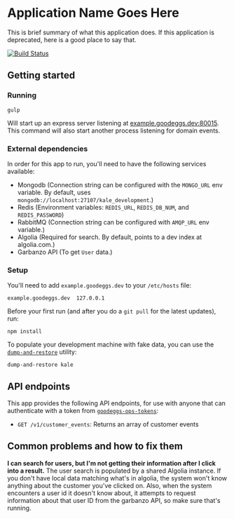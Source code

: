 # Application Name Goes Here

This is brief summary of what this application does. If this application is deprecated, here is a good place to say that.

[![Build Status](https://magnum.travis-ci.com/goodeggs/garbanzo.svg?token=6spuidFAaP6eRzSXeuza&branch=master)](https://magnum.travis-ci.com/goodeggs/<project>)

## Getting started

### Running

```
gulp
```

Will start up an express server listening at
[example.goodeggs.dev:80015](http://example.goodeggs.dev:80015/). This command
will also start another process listening for domain events.

### External dependencies

In order for this app to run, you'll need to have the following services
available:

- Mongodb (Connection string can be configured with the `MONGO_URL` env
  variable. By default, uses `mongodb://localhost:27107/kale_development`.)
- Redis (Environment variables: `REDIS_URL`, `REDIS_DB_NUM`, and `REDIS_PASSWORD`)
- RabbitMQ (Connection string can be configured with `AMQP_URL` env variable.)
- Algolia (Required for search. By default, points to a dev index at algolia.com.)
- Garbanzo API (To get `User` data.)

### Setup

You'll need to add `example.goodeggs.dev` to your `/etc/hosts` file:

```
example.goodeggs.dev  127.0.0.1
```

Before your first run (and after you do a `git pull` for the latest updates),
run:

```
npm install
```

To populate your development machine with fake data, you can use the
[`dump-and-restore`](https://github.com/goodeggs/dump-and-restore) utility:

```
dump-and-restore kale
```

## API endpoints

This app provides the following API endpoints, for use with anyone that can
authenticate with a token from
[`goodeggs-ops-tokens`](https://github.com/goodeggs/goodeggs-ops-tokens):

- `GET /v1/customer_events`: Returns an array of customer events

## Common problems and how to fix them

**I can search for users, but I'm not getting their information after I click
into a result.**
The user search is populated by a shared Algolia instance. If you don't have
local data matching what's in algolia, the system won't know anything about the
customer you've clicked on. Also, when the system encounters a user id it
doesn't know about, it attempts to request information about that user ID from
the garbanzo API, so make sure that's running.

